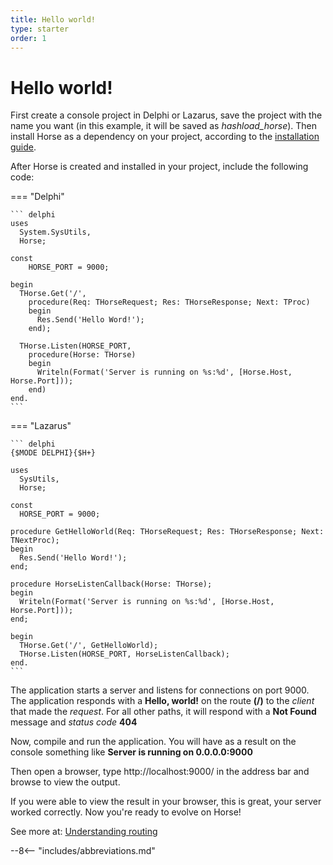 ```yaml
---
title: Hello world!
type: starter
order: 1
---
```


# Hello world!

First create a console project in Delphi or Lazarus, save the project with the name you want (in this example, it will be saved as _hashload_horse_). Then install Horse as a dependency on your project, according to the [installation guide](../installation).

After Horse is created and installed in your project, include the following code:

=== "Delphi"

    ``` delphi
    uses
      System.SysUtils,
      Horse;

    const
        HORSE_PORT = 9000;

    begin
      THorse.Get('/',
        procedure(Req: THorseRequest; Res: THorseResponse; Next: TProc)
        begin
          Res.Send('Hello Word!');
        end);

      THorse.Listen(HORSE_PORT,
        procedure(Horse: THorse)
        begin
          Writeln(Format('Server is running on %s:%d', [Horse.Host, Horse.Port]));
        end)
    end.
    ```

=== "Lazarus"

    ``` delphi
    {$MODE DELPHI}{$H+}

    uses
      SysUtils,
      Horse;

    const
      HORSE_PORT = 9000;

    procedure GetHelloWorld(Req: THorseRequest; Res: THorseResponse; Next: TNextProc);
    begin
      Res.Send('Hello Word!');
    end;

    procedure HorseListenCallback(Horse: THorse);
    begin
      Writeln(Format('Server is running on %s:%d', [Horse.Host, Horse.Port]));
    end;

    begin
      THorse.Get('/', GetHelloWorld);
      THorse.Listen(HORSE_PORT, HorseListenCallback);
    end.
    ```

The application starts a server and listens for connections on port 9000. The application responds with a **Hello, world!** on the route **(/)** to the _client_ that made the _request_. For all other paths, it will respond with a **Not Found** message and _status code_ **404**

Now, compile and run the application. You will have as a result on the console something like **Server is running on 0.0.0.0:9000**

Then open a browser, type http://localhost:9000/ in the address bar and browse to view the output.

If you were able to view the result in your browser, this is great, your server worked correctly. Now you're ready to evolve on Horse!

See more at: [Understanding routing](../basic-routing)

--8<-- "includes/abbreviations.md"
